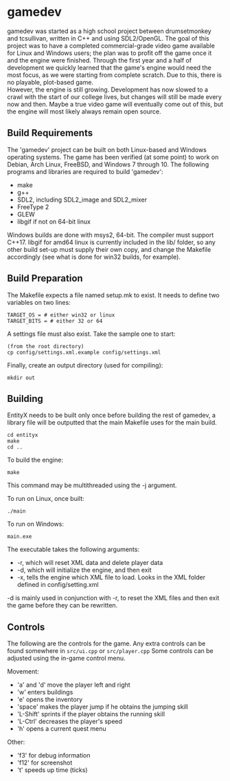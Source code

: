 gamedev
=======

gamedev was started as a high school project between drumsetmonkey and tcsullivan, written in C++ and using SDL2/OpenGL. The goal of this project was to have a completed commercial-grade video game available for Linux and Windows users; the plan was to profit off the game once it and the engine were finished. Through the first year and a half of development we quickly learned that the game's engine would need the most focus, as we were starting from complete scratch. Due to this, there is no playable, plot-based game.  
However, the engine is still growing. Development has now slowed to a crawl with the start of our college lives, but changes will still be made every now and then. Maybe a true video game will eventually come out of this, but the engine will most likely always remain open source.

Build Requirements
------------------

The 'gamedev' project can be built on both Linux-based and Windows operating systems. The game has been verified (at some point) to work on Debian, Arch Linux, FreeBSD, and Windows 7 through 10. The following programs and libraries are required to build 'gamedev':

* make
* g++
* SDL2, including SDL2_image and SDL2_mixer
* FreeType 2
* GLEW
* libgif if not on 64-bit linux

Windows builds are done with msys2, 64-bit. The compiler must support C++17. libgif for amd64 linux is currently included in the lib/ folder, so any other build set-up must supply their own copy, and change the Makefile accordingly (see what is done for win32 builds, for example).

Build Preparation
-----------------

The Makefile expects a file named setup.mk to exist. It needs to define two variables on two lines:
```
TARGET_OS = # either win32 or linux
TARGET_BITS = # either 32 or 64
```

A settings file must also exist. Take the sample one to start:
```
(from the root directory)
cp config/settings.xml.example config/settings.xml
```

Finally, create an output directory (used for compiling):
```
mkdir out
```

Building
--------

EntityX needs to be built only once before building the rest of gamedev, a library file will be outputted that the main Makefile uses for the main build.
```
cd entityx
make
cd ..
```

To build the engine:
```
make
```

This command may be multithreaded using the -j argument.

To run on Linux, once built:
```
./main
```

To run on Windows:
```
main.exe
```

The executable takes the following arguments:

* -r, which will reset XML data and delete player data
* -d, which will initialize the engine, and then exit
* -x, tells the engine which XML file to load. Looks in the XML folder defined in config/setting.xml

-d is mainly used in conjunction with -r, to reset the XML files and then exit the game before they can be rewritten.

Controls
--------

The following are the controls for the game. Any extra controls can be found somewhere in ```src/ui.cpp``` or ```src/player.cpp```
Some controls can be adjusted using the in-game control menu.

Movement:
* 'a' and 'd' move the player left and right
* 'w' enters buildings
* 'e' opens the inventory
* 'space' makes the player jump if he obtains the jumping skill
* 'L-Shift' sprints if the player obtains the running skill
* 'L-Ctrl' decreases the player's speed
* 'h' opens a current quest menu

Other:
* 'f3' for debug information
* 'f12' for screenshot
* 't' speeds up time (ticks)
